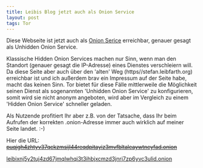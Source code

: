 ```yaml
---
title: Leibis Blog jetzt auch als Onion Service
layout: post
tags: Tor
---
```

Diese Webseite ist jetzt auch als [Onion Serice](https://www.torproject.org/docs/onion-services) erreichbar, genauer gesagt als Unhidden Onion Service. 

Klassische Hidden Onion Services machen nur Sinn, wenn man den Standort (genauer gesagt die IP-Adresse) eines Dienstes verschleiern will. Da diese Seite aber auch über den 'alten' Weg (https//stefan.leibfarth.org) erreichbar ist und ich außerdem brav ein Impressum auf der Seite habe, macht das keinen Sinn. Tor bietet für diese Fälle mittlerweile die Möglichkeit seinen Dienst als sogenannten 'Unhidden Onion Service' zu konfigurieren, somit wird sie nicht anonym angeboten, wird aber im Vergleich zu einem 'Hidden Onion Service' schneller geladen. 

Als Nutzende profitiert Ihr aber z.B. von der Tatsache, dass Ihr beim Aufrufen der korrekten .onion-Adresse immer auch wirklich auf meiner Seite landet. :-)

Hier die URL:<br> 
~~[puqjgh4zhtyv37qckzmsijl44reqdpitayiz3mvfbltaleaywtneyfad.onion](http://puqjgh4zhtyv37qckzmsijl44reqdpitayiz3mvfbltaleaywtneyfad.onion/)~~

[leibixnj5y2tuj4zd67jmqlwhqi3t3ihbjxcmzd3jnrj7zp6yvc3ulid.onion](http://leibixnj5y2tuj4zd67jmqlwhqi3t3ihbjxcmzd3jnrj7zp6yvc3ulid.onion)
